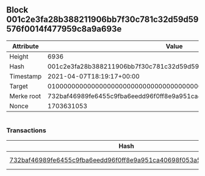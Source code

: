 ## Block 001c2e3fa28b388211906bb7f30c781c32d59d59576f0014f477959c8a9a693e

Attribute | Value
--- | ---
Height | 6936
Hash | 001c2e3fa28b388211906bb7f30c781c32d59d59576f0014f477959c8a9a693e
Timestamp | 2021-04-07T18:19:17+00:00
Target | 0100000000000000000000000000000000000000000000000000000000000000
Merke root | 732baf46989fe6455c9fba6eedd96f0ff8e9a951ca40698f053a5c112c55558b
Nonce | 1703631053

```

```

### Transactions

Hash | Amount
--- | ---
[732baf46989fe6455c9fba6eedd96f0ff8e9a951ca40698f053a5c112c55558b](732baf46989fe6455c9fba6eedd96f0ff8e9a951ca40698f053a5c112c55558b.md) | 10.00000000 SKEPTI 
